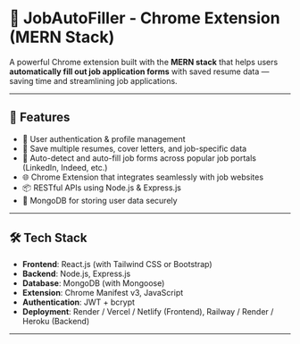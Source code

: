 # 🧠 JobAutoFiller - Chrome Extension (MERN Stack)

A powerful Chrome extension built with the **MERN stack** that helps users **automatically fill out job application forms** with saved resume data — saving time and streamlining job applications.

---

## 🚀 Features

- 🔐 User authentication & profile management
- 📄 Save multiple resumes, cover letters, and job-specific data
- 🤖 Auto-detect and auto-fill job forms across popular job portals (LinkedIn, Indeed, etc.)
- 🌐 Chrome Extension that integrates seamlessly with job websites
- 📦 RESTful APIs using Node.js & Express.js
- 💾 MongoDB for storing user data securely

---

## 🛠️ Tech Stack

- **Frontend**: React.js (with Tailwind CSS or Bootstrap)
- **Backend**: Node.js, Express.js
- **Database**: MongoDB (with Mongoose)
- **Extension**: Chrome Manifest v3, JavaScript
- **Authentication**: JWT + bcrypt
- **Deployment**: Render / Vercel / Netlify (Frontend), Railway / Render / Heroku (Backend)

---


